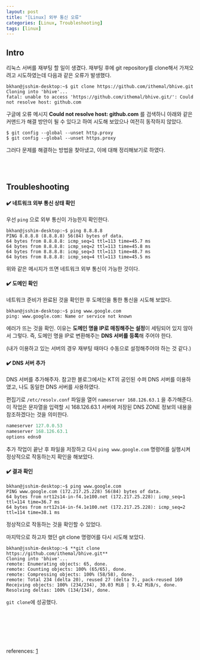 ```yaml
---
layout: post
title: "[Linux] 외부 통신 오류"
categories: [Linux, Troubleshooting]
tags: [linux]
---
```


## Intro
리눅스 서버를 재부팅 할 일이 생겼다.
재부팅 후에 git repository를 clone해서 가져오려고 시도하였는데 다음과 같은 오류가 발생했다.

```console
bkhan@jsshim-desktop:~$ git clone https://github.com/ithemal/bhive.git
Cloning into 'bhive'...
fatal: unable to access 'https://github.com/ithemal/bhive.git/': Could not resolve host: github.com
```

구글에 오류 메시지 **Could not resolve host: github.com** 를 검색하니 아래와 같은 커맨드가 해결 방안이 될 수 있다고 하여 시도해 보았으나 여전히 동작하지 않았다.

```console
$ git config --global --unset http.proxy
$ git config --global --unset https.proxy
```

그러다 문제를 해결하는 방법을 찾아냈고, 이에 대해 정리해보기로 하였다.

<br><br>
## Troubleshooting
#### ✔️ 네트워크 외부 통신 상태 확인

우선 `ping` 으로 외부 통신이 가능한지 확인한다.

```console
bkhan@jsshim-desktop:~$ ping 8.8.8.8
PING 8.8.8.8 (8.8.8.8) 56(84) bytes of data.
64 bytes from 8.8.8.8: icmp_seq=1 ttl=113 time=45.7 ms
64 bytes from 8.8.8.8: icmp_seq=2 ttl=113 time=45.8 ms
64 bytes from 8.8.8.8: icmp_seq=3 ttl=113 time=48.7 ms
64 bytes from 8.8.8.8: icmp_seq=4 ttl=113 time=45.5 ms
```

위와 같은 메시지가 뜨면 네트워크 외부 통신이 가능한 것이다.

#### ✔️ 도메인 확인
네트워크 준비가 완료된 것을 확인한 후 도메인을 통한 통신을 시도해 보았다.

```console
bkhan@jsshim-desktop:~$ ping www.google.com
ping: www.google.com: Name or service not known
```

에러가 뜨는 것을 확인. 
이유는 **도메인 명을 IP로 매칭해주는 설정**이 세팅되어 있지 않아서 그렇다.
즉, 도메인 명을 IP로 변환해주는 **DNS 서버를 등록**해 주어야 한다.

(내가 이용하고 있는 서버의 경우 재부팅 때마다 수동으로 설정해주어야 하는 것 같다.)

#### ✔️ DNS 서버 추가
DNS 서버를 추가해주자. 참고한 블로그에서는 KT의 공인된 수퍼 DNS 서버를 이용하였고, 나도 동일한 DNS 서버를 사용하였다.

편집기로 `/etc/resolv.conf` 파일을 열어 `nameserver 168.126.63.1` 을 추가해준다.
이 작업은 문자열을 입력할 시 168.126.63.1 서버에 저장된 DNS ZONE 정보의 내용을 참조하겠다는 것을 의미한다.

```python
nameserver 127.0.0.53
nameserver 168.126.63.1
options edns0
```

추가 작업이 끝난 후 파일을 저장하고 다시 `ping www.google.com` 명령어를 실행시켜 정상적으로 작동하는지 확인을 해보았다.

#### ✔️ 결과 확인

```console
bkhan@jsshim-desktop:~$ ping www.google.com
PING www.google.com (172.217.25.228) 56(84) bytes of data.
64 bytes from nrt12s14-in-f4.1e100.net (172.217.25.228): icmp_seq=1 ttl=114 time=36.7 ms
64 bytes from nrt12s14-in-f4.1e100.net (172.217.25.228): icmp_seq=2 ttl=114 time=38.1 ms
```

정상적으로 작동하는 것을 확인할 수 있었다.

마지막으로 하고자 했던 git clone 명령어를 다시 시도해 보았다.

```console
bkhan@jsshim-desktop:~$ **git clone https://github.com/ithemal/bhive.git**
Cloning into 'bhive'...
remote: Enumerating objects: 65, done.
remote: Counting objects: 100% (65/65), done.
remote: Compressing objects: 100% (58/58), done.
remote: Total 234 (delta 20), reused 27 (delta 7), pack-reused 169
Receiving objects: 100% (234/234), 30.03 MiB | 9.42 MiB/s, done.
Resolving deltas: 100% (134/134), done.
```

`git clone`에 성공했다.

<br><br><br><br><br>

references: [1](https://myungin.tistory.com/entry/02-%EB%A6%AC%EB%88%85%EC%8A%A4%EB%A5%BC-%EC%84%A4%EC%B9%98%ED%96%88%EB%8A%94%EB%8D%B0-%EC%99%B8%EB%B6%80-%ED%86%B5%EC%8B%A0%EC%9D%B4-%EC%95%88%EB%90%98%EC%9A%94)
